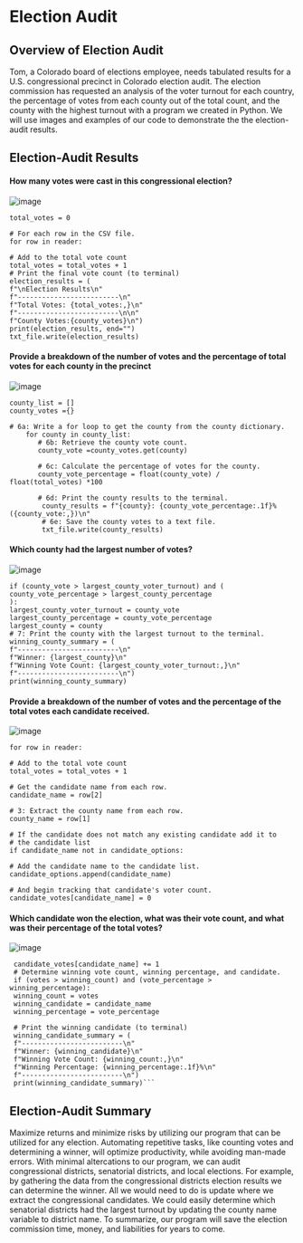 # Election Audit
## Overview of Election Audit
Tom, a Colorado board of elections employee, needs tabulated results for a U.S. congressional precinct in Colorado election audit. The election commission has requested an analysis of the voter turnout for each country, the percentage of votes from each county out of the total count, and the county with the highest turnout with a program we created in Python. We will use images and examples of our code to demonstrate the the election-audit results.

## Election-Audit Results
#### How many votes were cast in this congressional election?
![image](https://user-images.githubusercontent.com/92180070/198178030-ba0e8ede-2b96-4455-b9f7-348ecc65a21e.png)

  ```Initialize a total vote counter.
  total_votes = 0

  # For each row in the CSV file.
  for row in reader:

  # Add to the total vote count
  total_votes = total_votes + 1
  # Print the final vote count (to terminal)
  election_results = (
  f"\nElection Results\n"
  f"-------------------------\n"
  f"Total Votes: {total_votes:,}\n"
  f"-------------------------\n\n"
  f"County Votes:{county_votes}\n")
  print(election_results, end="")
  txt_file.write(election_results)
  ````

#### Provide a breakdown of the number of votes and the percentage of total votes for each county in the precinct
![image](https://user-images.githubusercontent.com/92180070/198178064-d984e362-25ff-4a82-94c7-98c8c0239133.png)

  ```1: Create a county list and county votes dictionary.
  county_list = []
  county_votes ={}

  # 6a: Write a for loop to get the county from the county dictionary.
      for county in county_list:
         # 6b: Retrieve the county vote count.
         county_vote =county_votes.get(county)

         # 6c: Calculate the percentage of votes for the county.
         county_vote_percentage = float(county_vote) / float(total_votes) *100

         # 6d: Print the county results to the terminal.
          county_results = f"{county}: {county_vote_percentage:.1f}% ({county_vote:,})\n"
          # 6e: Save the county votes to a text file.
          txt_file.write(county_results)
```

 
#### Which county had the largest number of votes?
![image](https://user-images.githubusercontent.com/92180070/198178084-2350ad07-a2ec-4f45-bfdc-712a1bf876ef.png)

  ```# 6f: Write an if statement to determine the winning county and get its vote count.
  if (county_vote > largest_county_voter_turnout) and (
  county_vote_percentage > largest_county_percentage
  ):
  largest_county_voter_turnout = county_vote
  largest_county_percentage = county_vote_percentage
  largest_county = county
  # 7: Print the county with the largest turnout to the terminal.
  winning_county_summary = (
  f"-------------------------\n"
  f"Winner: {largest_county}\n"
  f"Winning Vote Count: {largest_county_voter_turnout:,}\n"
  f"-------------------------\n")
  print(winning_county_summary)
  ```
#### Provide a breakdown of the number of votes and the percentage of the total votes each candidate received. 
![image](https://user-images.githubusercontent.com/92180070/198178109-f44e2345-a44f-46c6-839b-b7b6770740f3.png)

  ```# For each row in the CSV file.
  for row in reader:

  # Add to the total vote count
  total_votes = total_votes + 1

  # Get the candidate name from each row.
  candidate_name = row[2]

  # 3: Extract the county name from each row.
  county_name = row[1]

  # If the candidate does not match any existing candidate add it to
  # the candidate list
  if candidate_name not in candidate_options:

  # Add the candidate name to the candidate list.
  candidate_options.append(candidate_name)

  # And begin tracking that candidate's voter count.
  candidate_votes[candidate_name] = 0
  ```
#### Which candidate won the election, what was their vote count, and what was their percentage of the total votes?
![image](https://user-images.githubusercontent.com/92180070/198178126-d2b964c2-1973-4f46-80f2-a66f2cfb1ed1.png)


 ``` # Add a vote to that candidate's count
  candidate_votes[candidate_name] += 1
  # Determine winning vote count, winning percentage, and candidate.
  if (votes > winning_count) and (vote_percentage > winning_percentage):
  winning_count = votes
  winning_candidate = candidate_name
  winning_percentage = vote_percentage

  # Print the winning candidate (to terminal)
  winning_candidate_summary = (
  f"-------------------------\n"
  f"Winner: {winning_candidate}\n"
  f"Winning Vote Count: {winning_count:,}\n"
  f"Winning Percentage: {winning_percentage:.1f}%\n"
  f"-------------------------\n")
  print(winning_candidate_summary)```
  ```
## Election-Audit Summary
  Maximize returns and minimize risks by utilizing our program that can be utilized for any election. Automating repetitive tasks, like counting votes and determining a winner, will optimize productivity, while avoiding man-made errors. With minimal altercations to our program, we can audit congressional districts, senatorial districts, and local elections. For example, by gathering the data from the congressional districts election results we can determine the winner. All we would need to do is update where we extract the congressional candidates. We could easily determine which senatorial districts had the largest turnout by updating the county name variable to district name. To summarize, our program will save the election commission time, money, and liabilities for years to come.
